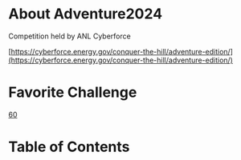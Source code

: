 # About Adventure2024

Competition held by ANL Cyberforce

[https://cyberforce.energy.gov/conquer-the-hill/adventure-edition/](https://cyberforce.energy.gov/conquer-the-hill/adventure-edition/)

# Favorite Challenge
[60](Anomaly-60-Underrated-Phising-eXercise.md)

# Table of Contents
